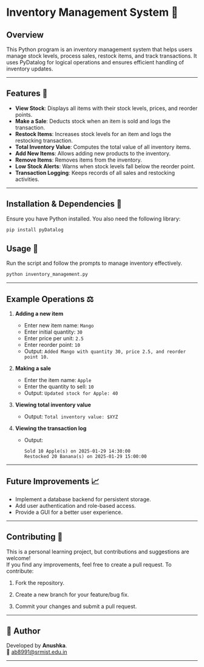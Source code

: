 # Inventory Management System 🏪

## Overview
This Python program is an inventory management system that helps users manage stock levels, process sales, restock items, and track transactions. It uses PyDatalog for logical operations and ensures efficient handling of inventory updates.

---

## Features 🛒
- **View Stock**: Displays all items with their stock levels, prices, and reorder points.
- **Make a Sale**: Deducts stock when an item is sold and logs the transaction.
- **Restock Items**: Increases stock levels for an item and logs the restocking transaction.
- **Total Inventory Value**: Computes the total value of all inventory items.
- **Add New Items**: Allows adding new products to the inventory.
- **Remove Items**: Removes items from the inventory.
- **Low Stock Alerts**: Warns when stock levels fall below the reorder point.
- **Transaction Logging**: Keeps records of all sales and restocking activities.

---

## Installation & Dependencies 📩
Ensure you have Python installed. You also need the following library:
```sh
pip install pyDatalog
```

## Usage 🏹
Run the script and follow the prompts to manage inventory effectively.
```sh
python inventory_management.py
```

---

## Example Operations ⚖
1. **Adding a new item**
   - Enter new item name: `Mango`
   - Enter initial quantity: `30`
   - Enter price per unit: `2.5`
   - Enter reorder point: `10`
   - Output: `Added Mango with quantity 30, price 2.5, and reorder point 10.`

2. **Making a sale**
   - Enter the item name: `Apple`
   - Enter the quantity to sell: `10`
   - Output: `Updated stock for Apple: 40`

3. **Viewing total inventory value**
   - Output: `Total inventory value: $XYZ`

4. **Viewing the transaction log**
   - Output:
     ```
     Sold 10 Apple(s) on 2025-01-29 14:30:00
     Restocked 20 Banana(s) on 2025-01-29 15:00:00
     ```
---

## Future Improvements 📈
- Implement a database backend for persistent storage.
- Add user authentication and role-based access.
- Provide a GUI for a better user experience.

---

## Contributing 🤝

This is a personal learning project, but contributions and suggestions are welcome! 
<br> If you find any improvements, feel free to create a pull request. To contribute:

1. Fork the repository.

2. Create a new branch for your feature/bug fix.

3. Commit your changes and submit a pull request.

---

## 🌷 Author

Developed by **Anushka**. <br>
📧 [ab8991@srmist.edu.in](mailto:ab8991@srmist.edu.in)

---

